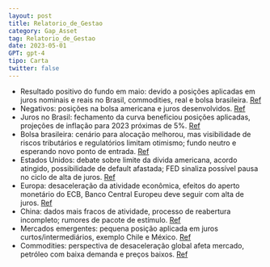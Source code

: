 ```yaml
---
layout: post
title: Relatorio_de_Gestao
category: Gap_Asset
tag: Relatorio_de_Gestao
date: 2023-05-01
GPT: gpt-4
tipo: Carta
twitter: false
---
```


- Resultado positivo do fundo em maio: devido a posições aplicadas em juros nominais e reais no Brasil, commodities, real e bolsa brasileira.
<a href="#" onclick="search_on_pdf('Resultado %CDI     O resultado positivo do fundo no mês de maio é explicado principalmente por po')">Ref</a>
- Negativos: posições na bolsa americana e juros desenvolvidos.
<a href="#" onclick="search_on_pdf('em menor medida, posições em commodities, no real e na bolsa brasileira. Do lado negativo, destacar')">Ref</a>
- Juros no Brasil: fechamento da curva beneficiou posições aplicadas, projeções de inflação para 2023 próximas de 5%.
<a href="#" onclick="search_on_pdf('para 2023, que se aproximam agora de 5%. Também ajudou na compressão de prêmio de risco a aprovação')">Ref</a>
- Bolsa brasileira: cenário para alocação melhorou, mas visibilidade de riscos tributários e regulatórios limitam otimismo; fundo neutro e esperando novo ponto de entrada.
<a href="#" onclick="search_on_pdf('local. Em bolsa, o fundo teve posições táticas compradas em índice ao longo do mês, o que gerou um ')">Ref</a>
- Estados Unidos: debate sobre limite da dívida americana, acordo atingido, possibilidade de default afastada; FED sinaliza possível pausa no ciclo de alta de juros.
<a href="#" onclick="search_on_pdf('ponto de entrada para adicionar mais risco em Bolsa.       Nos Estados Unidos, o debate em torno do')">Ref</a>
- Europa: desaceleração da atividade econômica, efeitos do aperto monetário do ECB, Banco Central Europeu deve seguir com alta de juros.
<a href="#" onclick="search_on_pdf('finalmente sentindo os efeitos do aperto monetário realiza-do pelo ECB até aqui. A desaceleração ec')">Ref</a>
- China: dados mais fracos de atividade, processo de reabertura incompleto; rumores de pacote de estímulo.
<a href="#" onclick="search_on_pdf('precificar uma alta de quase 100 bps nos juros por parte do Banco Central Inglês.     Na China, ta')">Ref</a>
- Mercados emergentes: pequena posição aplicada em juros curtos/intermediários, exemplo Chile e México.
<a href="#" onclick="search_on_pdf('aplicada em juros reais intermediários e uma posição toma-da na inclinação, que costuma ir bem em s')">Ref</a>
- Commodities: perspectiva de desaceleração global afeta mercado, petróleo com baixa demanda e preços baixos.
<a href="#" onclick="search_on_pdf('esse movimento pode prosseguir nos próximos meses.     A perspectiva de uma desaceleração econômica')">Ref</a>
